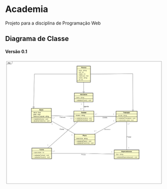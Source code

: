# Academia
Projeto para a disciplina de Programação Web
## Diagrama de Classe
#### Versão 0.1
<div>
<img src="https://github.com/gmsitalo/Academia/blob/main/Docs/Imgs/Diagrama_de_classe_v0.1.png" width="700px" />
</div>

